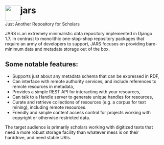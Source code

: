 jars<img src="https://github.com/erickpeirson/jars/blob/master/docs/jar.jpg" style="float:left;" height="50" />
====

Just Another Repository for Scholars

JARS is an extremely minimalistic data repository implemented in Django 1.7. In contrast
to monolithic one-stop-shop repository packages that require an army of developers to
support, JARS focuses on providing bare-minimum data and metadata storage out of the box.

Some notable features:
----------------------
* Supports just about any metadata schema that can be expressed in RDF,
* Can interface with remote authority services, and include references to remote resources
  in metadata,
* Provides a simple REST API for interacting with your resources,
* Can talk to a Handle server to generate unique handles for resources,
* Curate and retrieve collections of resources (e.g. a corpus for text mining), including
  remote resources.
* Friendly and simple content access control for projects working with copyright or
  otherwise restricted data.

The target audience is primarily scholars working with digitized texts that need a more
robust storage facility than whatever mess is on their harddrive, and need stable URIs.